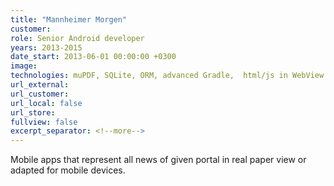 ```yaml
---
title: "Mannheimer Morgen"
customer:
role: Senior Android developer
years: 2013-2015
date_start: 2013-06-01 00:00:00 +0300
image: 
technologies: muPDF, SQLite, ORM, advanced Gradle,  html/js in WebView
url_external: 
url_customer:
url_local: false
url_store: 
fullview: false
excerpt_separator: <!--more-->
---
```

Mobile apps that represent all news of given portal in real paper view or adapted for mobile devices.